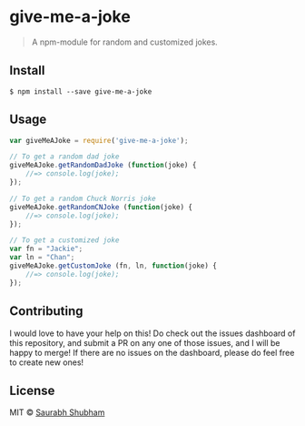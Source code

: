 # give-me-a-joke
> A npm-module for random and customized jokes.

## Install

```
$ npm install --save give-me-a-joke
```

## Usage

```js
var giveMeAJoke = require('give-me-a-joke');

// To get a random dad joke
giveMeAJoke.getRandomDadJoke (function(joke) {
    //=> console.log(joke);
});

// To get a random Chuck Norris joke
giveMeAJoke.getRandomCNJoke (function(joke) {
    //=> console.log(joke);
});

// To get a customized joke
var fn = "Jackie";
var ln = "Chan";
giveMeAJoke.getCustomJoke (fn, ln, function(joke) {
    //=> console.log(joke);
});
```

## Contributing

I would love to have your help on this! Do check out the issues dashboard of this repository,
and submit a PR on any one of those issues, and I will be happy to merge! If there are no issues
on the dashboard, please do feel free to create new ones!

## License

MIT © [Saurabh Shubham](https://saurabh3333.github.io/)
